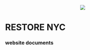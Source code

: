 <p align="center">
  <img src="http://restorenyc.org/apple-touch-icon-114.png">
  <br>
  <h1>RESTORE NYC</h1>
  <h3>website documents</h3>
</p>